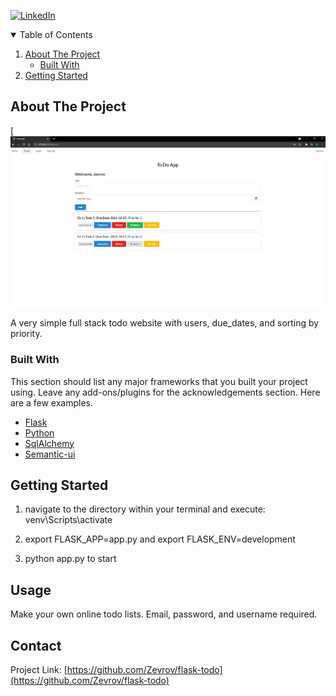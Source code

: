 <!--
*** Thanks for checking out the Best-README-Template. If you have a suggestion
*** that would make this better, please fork the repo and create a pull request
*** or simply open an issue with the tag "enhancement".
*** Thanks again! Now go create something AMAZING! :D
-->



<!-- PROJECT SHIELDS -->
<!--
*** I'm using markdown "reference style" links for readability.
*** Reference links are enclosed in brackets [ ] instead of parentheses ( ).
*** See the bottom of this document for the declaration of the reference variables
*** for contributors-url, forks-url, etc. This is an optional, concise syntax you may use.
*** https://www.markdownguide.org/basic-syntax/#reference-style-links
-->
[![LinkedIn][linkedin-shield]][linkedin-url]


<!-- TABLE OF CONTENTS -->
<details open="open">
  <summary>Table of Contents</summary>
  <ol>
    <li>
      <a href="#about-the-project">About The Project</a>
      <ul>
        <li><a href="#built-with">Built With</a></li>
      </ul>
    </li>
    <li>
      <a href="#getting-started">Getting Started</a>
    </li>
  </ol>
</details>



<!-- ABOUT THE PROJECT -->
## About The Project

[![Product Name Screen Shot][product-screenshot]

A very simple full stack todo website with users, due_dates, and sorting by priority.

### Built With

This section should list any major frameworks that you built your project using. Leave any add-ons/plugins for the acknowledgements section. Here are a few examples.
* [Flask](https://flask.palletsprojects.com/en/2.0.x/)
* [Python](https://www.python.org)
* [SqlAlchemy](https://www.sqlalchemy.org)
* [Semantic-ui](https://semantic-ui.com)



<!-- GETTING STARTED -->
## Getting Started

1. navigate to the directory within your terminal and execute: venv\Scripts\activate

2. export FLASK_APP=app.py and export FLASK_ENV=development

3. python app.py to start


<!-- USAGE EXAMPLES -->
## Usage

Make your own online todo lists. Email, password, and username required.


<!-- CONTACT -->
## Contact

Project Link: [https://github.com/Zevrov/flask-todo](https://github.com/Zevrov/flask-todo)





<!-- MARKDOWN LINKS & IMAGES -->
<!-- https://www.markdownguide.org/basic-syntax/#reference-style-links -->
[linkedin-shield]: https://img.shields.io/badge/-LinkedIn-black.svg?style=for-the-badge&logo=linkedin&colorB=555
[linkedin-url]: https://www.linkedin.com/in/wolf-hopkins-zevrov/
[product-screenshot]: images/screenshot.png
